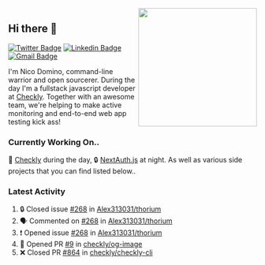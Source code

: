 <img align="right" src="https://user-images.githubusercontent.com/7415984/172472491-91b16eac-fa22-4ecf-92df-d687139fd1f9.gif" width="240" />

## Hi there 👋

[![Twitter Badge](https://img.shields.io/badge/-@ndom91-1ca0f1?style=flat-square&labelColor=1ca0f1&logo=twitter&logoColor=white&link=https://twitter.com/ndom91)](https://twitter.com/ndom91) [![Linkedin Badge](https://img.shields.io/badge/-ndom91-blue?style=flat-square&logo=Linkedin&logoColor=white&link=https://www.linkedin.com/in/ndom91/)](https://www.linkedin.com/in/ndom91/) [![Gmail Badge](https://img.shields.io/badge/-yo@ndo.dev-c14438?style=flat-square&logo=mail.ru&logoColor=white&link=mailto:yo@ndo.dev)](mailto:yo@ndo.dev)

I'm Nico Domino, command-line warrior and open sourcerer. During the day I'm a fullstack javascript developer at [Checkly](https://checklyhq.com). Together with an awesome team, we're helping to make active monitoring and end-to-end web app testing kick ass!

### Currently Working On..

🦝 [Checkly](https://checklyhq.com) during the day, 🔒 [NextAuth.js](https://github.com/nextauthjs/next-auth) at night. As well as various side projects that you can find listed below..

<!--START_SECTION_PROFILE_VIEWS:readme-info-->
<!--END_SECTION_PROFILE_VIEWS:readme-info-->

<!--START_SECTION_DAILY_COMMIT:readme-info-->
<!--END_SECTION_DAILY_COMMIT:readme-info-->

<!--START_SECTION_WEEKLY_COMMIT:readme-info-->
<!--END_SECTION_WEEKLY_COMMIT:readme-info-->

### Latest Activity

<!--START_SECTION:activity-->
1. 🔒 Closed issue [#268](https://github.com/Alex313031/thorium/issues/268) in [Alex313031/thorium](https://github.com/Alex313031/thorium)
2. 🗣 Commented on [#268](https://github.com/Alex313031/thorium/issues/268#issuecomment-1768827893) in [Alex313031/thorium](https://github.com/Alex313031/thorium)
3. ❗ Opened issue [#268](https://github.com/Alex313031/thorium/issues/268) in [Alex313031/thorium](https://github.com/Alex313031/thorium)
4. 💪 Opened PR [#9](https://github.com/checkly/og-image/pull/9) in [checkly/og-image](https://github.com/checkly/og-image)
5. ❌ Closed PR [#864](https://github.com/checkly/checkly-cli/pull/864) in [checkly/checkly-cli](https://github.com/checkly/checkly-cli)
<!--END_SECTION:activity-->
